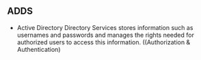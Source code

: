 

## ADDS

* Active Directory Directory Services stores information such as usernames and passwords and manages the rights needed for authorized users to access this information. ((Authorization & Authentication)